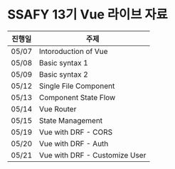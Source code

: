 # SSAFY 13기 Vue 라이브 자료

| 진행일 | 주제                                |
| ------ | ----------------------------------- |
| 05/07  | Intoroduction of Vue                |
| 05/08  | Basic syntax 1                      |
| 05/09  | Basic syntax 2                      |
| 05/12  | Single File Component               |
| 05/13  | Component State Flow                |
| 05/14  | Vue Router                          |
| 05/15  | State Management                    |
| 05/19  | Vue with DRF - CORS                 |
| 05/20  | Vue with DRF - Auth                 |
| 05/21  | Vue with DRF - Customize User       |
